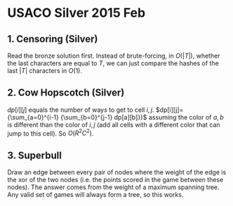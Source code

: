 # USACO Silver 2015 Feb

## 1. Censoring (Silver)
Read the bronze solution first. Instead of brute-forcing, in $O(|T|)$, whether the last characters are equal to $T$, we can just compare the hashes of the last $|T|$ characters in $O(1)$.

## 2. Cow Hopscotch (Silver)
$dp[i][j]$ equals the number of ways to get to cell $i,j$. $dp[i][j]={\sum_{a=0}^{i-1} {\sum_{b=0}^{j-1} dp[a][b]}}$ assuming the color of $a,b$ is different than the color of $i,j$ (add all cells with a different color that can jump to this cell). So $O(R^2C^2)$.

## 3. Superbull
Draw an edge between every pair of nodes where the weight of the edge is the xor of the two nodes (i.e. the points scored in the game between these nodes). The answer comes from the weight of a maximum spanning tree. Any valid set of games will always form a tree, so this works.